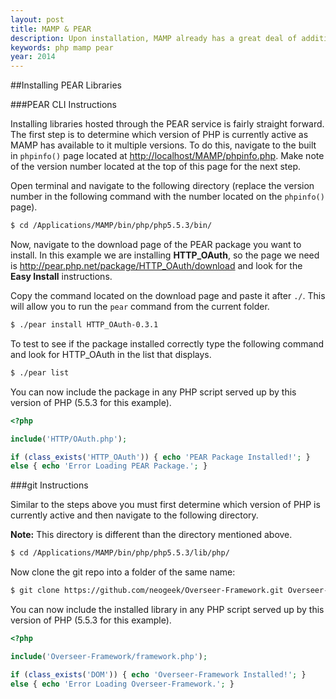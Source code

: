 ```yaml
---
layout: post
title: MAMP & PEAR
description: Upon installation, MAMP already has a great deal of additional packages available to you. Besides the obvious Apache, PHP and MySQL components, MAMP also comes with Freetype, curl and gd pre-installed. The default MAMP installation can also be extended to include other components. PEAR is a distribution system for PHP libraries such as HTTP_OAuth, an implementation of the OAuth 1.0a spec.
keywords: php mamp pear
year: 2014
---
```


##Installing PEAR Libraries

###PEAR CLI Instructions

Installing libraries hosted through the PEAR service is fairly straight forward. The first step is to determine which version of PHP is currently active as MAMP has available to it multiple versions. To do this, navigate to the built in `phpinfo()` page located at <http://localhost/MAMP/phpinfo.php>. Make note of the version number located at the top of this page for the next step.

Open terminal and navigate to the following directory (replace the version number in the following command with the number located on the `phpinfo()` page).

```bash
$ cd /Applications/MAMP/bin/php/php5.5.3/bin/
```

Now, navigate to the download page of the PEAR package you want to install. In this example we are installing **HTTP_OAuth**, so the page we need is <http://pear.php.net/package/HTTP_OAuth/download> and look for the **Easy Install** instructions.

Copy the command located on the download page and paste it after `./`. This will allow you to run the `pear` command from the current folder.

```bash
$ ./pear install HTTP_OAuth-0.3.1
```

To test to see if the package installed correctly type the following command and look for HTTP_OAuth in the list that displays.

```bash
$ ./pear list
```

You can now include the package in any PHP script served up by this version of PHP (5.5.3 for this example).

```php
<?php

include('HTTP/OAuth.php');

if (class_exists('HTTP_OAuth')) { echo 'PEAR Package Installed!'; }
else { echo 'Error Loading PEAR Package.'; }
```

###git Instructions

Similar to the steps above you must first determine which version of PHP is currently active and then navigate to the following directory.

**Note:** This directory is different than the directory mentioned above.

```bash
$ cd /Applications/MAMP/bin/php/php5.5.3/lib/php/
```

Now clone the git repo into a folder of the same name:

```bash
$ git clone https://github.com/neogeek/Overseer-Framework.git Overseer-Framework
```

You can now include the installed library in any PHP script served up by this version of PHP (5.5.3 for this example).

```php
<?php

include('Overseer-Framework/framework.php');

if (class_exists('DOM')) { echo 'Overseer-Framework Installed!'; }
else { echo 'Error Loading Overseer-Framework.'; }
```